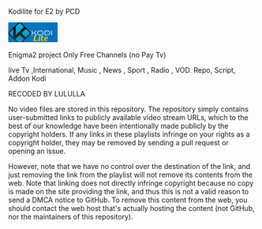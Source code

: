 Kodilite for E2
by PCD

<img src="https://github.com/Belfagor2005/Kodilite/blob/main/usr/lib/enigma2/python/Plugins/Extensions/KodiLite/plugin.png">

Enigma2 project
Only Free Channels (no Pay Tv) 

live Tv ,International, Music , News , Sport , Radio , VOD.
Repo, Script, Addon 
Kodi 

RECODED BY LULULLA

No video files are stored in this repository. The repository simply contains user-submitted links to publicly available video stream URLs, which to the best of our knowledge have been intentionally made publicly by the copyright holders. If any links in these playlists infringe on your rights as a copyright holder, they may be removed by sending a pull request or opening an issue.

However, note that we have no control over the destination of the link, and just removing the link from the playlist will not remove its contents from the web. Note that linking does not directly infringe copyright because no copy is made on the site providing the link, and thus this is not a valid reason to send a DMCA notice to GitHub. To remove this content from the web, you should contact the web host that's actually hosting the content (not GitHub, nor the maintainers of this repository).


